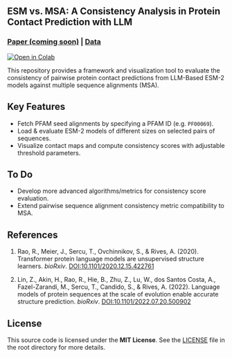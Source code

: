 ## ESM vs. MSA: A Consistency Analysis in Protein Contact Prediction with LLM

### [Paper (coming soon)](#) | [Data](https://www.ebi.ac.uk/interpro/entry/pfam/#table)
[![Open in Colab](https://colab.research.google.com/assets/colab-badge.svg)](https://colab.research.google.com/drive/1wz8o5HeZKbKzjjCMBisdzUlsUw6fF_g1?usp=sharing)<br>

This repository provides a framework and visualization tool to evaluate the consistency of pairwise protein contact predictions from LLM-Based ESM-2 models against multiple sequence alignments (MSA). 

## Key Features
- Fetch PFAM seed alignments by specifying a PFAM ID (e.g. `PF00069`).
- Load & evaluate ESM-2 models of different sizes on selected pairs of sequences.
- Visualize contact maps and compute consistency scores with adjustable threshold parameters.

## To Do
- Develop more advanced algorithms/metrics for consistency score evaluation.
- Extend pairwise sequence alignment consistency metric compatibility to MSA.

## References

1. Rao, R., Meier, J., Sercu, T., Ovchinnikov, S., & Rives, A. (2020). Transformer protein language models are unsupervised structure learners. *bioRxiv*. [DOI:10.1101/2020.12.15.422761](https://doi.org/10.1101/2020.12.15.422761)

2. Lin, Z., Akin, H., Rao, R., Hie, B., Zhu, Z., Lu, W., dos Santos Costa, A., Fazel-Zarandi, M., Sercu, T., Candido, S., & Rives, A. (2022). Language models of protein sequences at the scale of evolution enable accurate structure prediction. *bioRxiv*. [DOI:10.1101/2022.07.20.500902](https://doi.org/10.1101/2022.07.20.500902)

## License

This source code is licensed under the **MIT License**. See the [LICENSE](./LICENSE) file in the root directory for more details.
